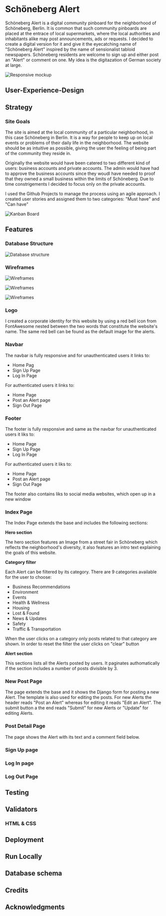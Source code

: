 # Schöneberg Alert

Schöneberg Alert is a digital community pinboard for the neighborhood of Schöneberg, Berlin. It is common that such community pinboards are placed at the entrace of local supermarkets, where the local authorities and inhabitants alike may post announcements, ads or requests. I decided to create a digital version for it and give it the eyecatching name of "Schöneberg Alert" inspired by the name of sensionalist tabloid newspapers. Schöneberg residents are welcome to sign up and either post an "Alert" or comment on one. My idea is the digitazation of German society at large.

![Responsive mockup]()

## User-Experience-Design

## Strategy

### Site Goals

The site is aimed at the local community of a particular neighborhood, in this case Schöneberg in Berlin. It is a way for people to keep up on local events or problems of their daily life in the neighborhood. The website should be as intuitive as possible, giving the user the feeling of being part of the community they reside in.

Originally the website would have been catered to two different kind of users: business accounts and private accounts. The admin would have had to approve the business accounts since they woudl have needed to proof that they owned a small business within the limits of Schöneberg. Due to time constrigements I decided to focus only on the private accounts.

I used the Github Projects to manage the process using an agile approach. I created user stories and assigned them to two categories: "Must have" and "Can have"

![Kanban Board](https://github.com/AlessandroRossi87/project-4-blog/blob/main/docs/images/kanban.png)

## Features

### Database Structure

![Database structure](https://github.com/AlessandroRossi87/project-4-blog/blob/main/docs/images/database.png)

### Wireframes

![Wireframes](https://github.com/AlessandroRossi87/project-4-blog/blob/main/docs/images/indexwf.png)

![Wireframes](https://github.com/AlessandroRossi87/project-4-blog/blob/main/docs/images/signloginwf.png)

![Wireframes](https://github.com/AlessandroRossi87/project-4-blog/blob/main/docs/images/alertwf.png)

### Logo

I created a corporate identity for this website by using a red bell icon from FontAwesome nested between the two words that constitute the website's name. The same red bell can be found as the default image for the alerts.


### Navbar

The navbar is fully responsive and for unauthenticated users it links to:
  - Home Pag
  - Sign Up Page
  - Log In Page

For authenticated users it links to:
  - Home Page
  - Post an Alert page
  - Sign Out Page

### Footer

The footer is fully responsive and same as the navbar for unauthenticated users it liks to:
  - Home Page
  - Sign Up Page
  - Log In Page

For authenticated users it liks to:
  - Home Page
  - Post an Alert page
  - Sign Out Page

The footer also contains liks to social media websites, which open up in a new window

### Index Page

The Index Page extends the base and includes the following sections:

**Hero section**

The hero section features an Image from a street fair in Schöneberg which reflects the neighborhood's diversity, it also features an intro text explaining the goals of this website.

**Category filter**

Each Alert can be filtered by its category. There are 9 categories available for the user to choose:

- Business Recommendations
- Environment
- Events
- Health & Wellness
- Housing
- Lost & Found
- News & Updates
- Safety
- Traffic & Transportation

When the user clicks on a category only posts related to that category are shown. In order to reset the filter the user clicks on "clear" button

**Alert section**

This sections lists all the Alerts posted by users. It paginates authomatically if the section includes a number of posts divisible by 3.

### New Post Page

The page extends the base and it shows the Django form for posting a new Alert. The template is also used for editing the posts. For new Alerts the header reads "Post an Alert" whereas for editing it reads "Edit an Alert". The submit button a the end reads "Submit" for new Alerts or "Update" for editing Alerts.

### Post Detail Page

The page shows the Alert with its text and a comment field below.

### Sign Up page

### Log In page

### Log Out Page

## Testing

## Validators

### HTML & CSS

## Deployment

## Run Locally

## Database schema

## Credits

## Acknowledgments 
